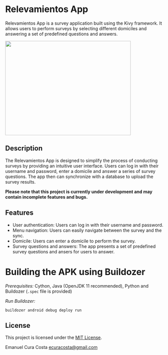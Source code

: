 # Relevamientos App

Relevamientos App is a survey application built using the Kivy framework. It allows users to perform surveys by selecting different domiciles and answering a set of predefined questions and answers.

<img src="https://github.com/ecuracosta/relevamientos_app/assets/47532757/90326d9e-6e37-44f2-89a2-dd5502878816" width="400" height="300" />

## Description

The Relevamientos App is designed to simplify the process of conducting surveys by providing an intuitive user interface. Users can log in with their username and password, enter a domicile and answer a series of survey questions. The app then can synchronize with a database to upload the survey results.

**Please note that this project is currently under development and may contain incomplete features and bugs.**

## Features

- User authentication: Users can log in with their username and password.
- Menu navigation: Users can easily navigate between the survey and the sync.
- Domicile: Users can enter a domicile to perform the survey.
- Survey questions and answers: The app presents a set of predefined survey questions and ansers for users to answer.

# Building the APK using Buildozer

*Prerequisites:* Cython, Java (OpenJDK 11 recommended), Python and Buildozer (`.spec` file is provided)

*Run Buildozer:*
```
buildozer android debug deploy run
```


## License

This project is licensed under the [MIT License](LICENSE).

Emanuel Cura Costa
ecuracosta@gmail.com
